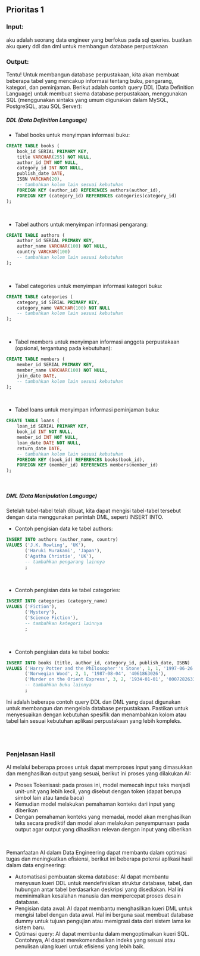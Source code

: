 ## Prioritas 1
### Input:
aku adalah seorang data engineer yang berfokus pada sql queries. buatkan aku query ddl dan dml untuk membangun database perpustakaan

### Output:
Tentu! Untuk membangun database perpustakaan, kita akan membuat beberapa tabel yang mencakup informasi tentang buku, pengarang, kategori, dan peminjaman. Berikut adalah contoh query DDL (Data Definition Language) untuk membuat skema database perpustakaan, menggunakan SQL (menggunakan sintaks yang umum digunakan dalam MySQL, PostgreSQL, atau SQL Server):

##### DDL (Data Definition Language)
- Tabel books untuk menyimpan informasi buku:
```sql
CREATE TABLE books (
    book_id SERIAL PRIMARY KEY,
    title VARCHAR(255) NOT NULL,
    author_id INT NOT NULL,
    category_id INT NOT NULL,
    publish_date DATE,
    ISBN VARCHAR(20),
    -- tambahkan kolom lain sesuai kebutuhan
    FOREIGN KEY (author_id) REFERENCES authors(author_id),
    FOREIGN KEY (category_id) REFERENCES categories(category_id)
);
```

<br>

- Tabel authors untuk menyimpan informasi pengarang:
```sql
CREATE TABLE authors (
    author_id SERIAL PRIMARY KEY,
    author_name VARCHAR(100) NOT NULL,
    country VARCHAR(100)
    -- tambahkan kolom lain sesuai kebutuhan
);
```

<br>

- Tabel categories untuk menyimpan informasi kategori buku:
```sql
CREATE TABLE categories (
    category_id SERIAL PRIMARY KEY,
    category_name VARCHAR(100) NOT NULL
    -- tambahkan kolom lain sesuai kebutuhan
);
```

<br>

- Tabel members untuk menyimpan informasi anggota perpustakaan (opsional, tergantung pada kebutuhan):
```sql
CREATE TABLE members (
    member_id SERIAL PRIMARY KEY,
    member_name VARCHAR(100) NOT NULL,
    join_date DATE,
    -- tambahkan kolom lain sesuai kebutuhan
);
```

<br>

- Tabel loans untuk menyimpan informasi peminjaman buku:
```sql
CREATE TABLE loans (
    loan_id SERIAL PRIMARY KEY,
    book_id INT NOT NULL,
    member_id INT NOT NULL,
    loan_date DATE NOT NULL,
    return_date DATE,
    -- tambahkan kolom lain sesuai kebutuhan
    FOREIGN KEY (book_id) REFERENCES books(book_id),
    FOREIGN KEY (member_id) REFERENCES members(member_id)
);
```
<br>

##### DML (Data Manipulation Language)
Setelah tabel-tabel telah dibuat, kita dapat mengisi tabel-tabel tersebut dengan data menggunakan perintah DML, seperti INSERT INTO.

- Contoh pengisian data ke tabel authors:
```sql
INSERT INTO authors (author_name, country)
VALUES ('J.K. Rowling', 'UK'),
       ('Haruki Murakami', 'Japan'),
       ('Agatha Christie', 'UK'),
       -- tambahkan pengarang lainnya
       ;
```

<br>

- Contoh pengisian data ke tabel categories:
```sql
INSERT INTO categories (category_name)
VALUES ('Fiction'),
       ('Mystery'),
       ('Science Fiction'),
       -- tambahkan kategori lainnya
       ;
```

<br>

- Contoh pengisian data ke tabel books:
```sql
INSERT INTO books (title, author_id, category_id, publish_date, ISBN)
VALUES ('Harry Potter and the Philosopher''s Stone', 1, 1, '1997-06-26', '0747532699'),
       ('Norwegian Wood', 2, 1, '1987-08-04', '4061863026'),
       ('Murder on the Orient Express', 3, 2, '1934-01-01', '0007282633'),
       -- tambahkan buku lainnya
       ;
```
Ini adalah beberapa contoh query DDL dan DML yang dapat digunakan untuk membangun dan mengelola database perpustakaan. Pastikan untuk menyesuaikan dengan kebutuhan spesifik dan menambahkan kolom atau tabel lain sesuai kebutuhan aplikasi perpustakaan yang lebih kompleks.


<br><br>

### Penjelasan Hasil
AI melalui beberapa proses untuk dapat memproses input yang dimasukkan dan menghasilkan output yang sesuai, berikut ini proses yang dilakukan AI:
- Proses Tokenisasi: pada proses ini, model memecah input teks menjadi unit-unit yang lebih kecil, yang disebut dengan token (dapat berupa simbol lain atau tanda baca)
- Kemudian model melakukan pemahaman konteks dari input yang diberikan 
- Dengan pemahaman konteks yang memadai, model akan menghasilkan teks secara prediktif dan model akan melakukan penyempurnaan pada output agar output yang dihasilkan relevan dengan input yang diberikan

<br>

Pemanfaatan AI dalam Data Engineering dapat membantu dalam optimasi tugas dan meningkatkan efisiensi, berikut ini beberapa potensi aplikasi hasil dalam data engineering:
- Automatisasi pembuatan skema database: AI dapat membantu menyusun kueri DDL untuk mendefinisikan struktur database, tabel, dan hubungan antar tabel berdasarkan deskripsi yang disediakan. Hal ini meminimalkan kesalahan manusia dan mempercepat proses desain database.
- Pengisian data awal: AI dapat membantu menghasilkan kueri DML untuk mengisi tabel dengan data awal. Hal ini berguna saat membuat database dummy untuk tujuan pengujian atau memigrasi data dari sistem lama ke sistem baru.
- Optimasi query: AI dapat membantu dalam mengoptimalkan kueri SQL. Contohnya, AI dapat merekomendasikan indeks yang sesuai atau penulisan ulang kueri untuk efisiensi yang lebih baik.
